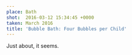 ```yaml
---
place: Bath
shot:  2016-03-12 15:34:45 +0000
taken: March 2016
title: 'Bubble Bath: Four Bubbles per Child'
---
```


Just about, it seems.
